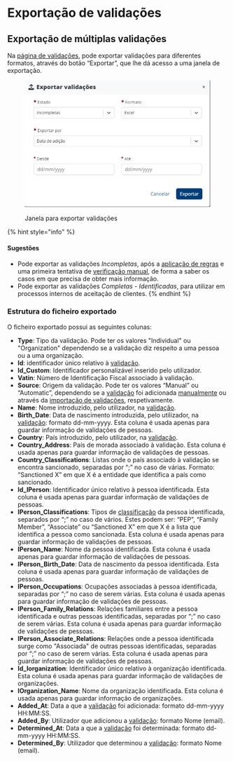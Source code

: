 # Exportação de validações

## Exportação de múltiplas validações

Na [página de validações](./), pode exportar validações para diferentes formatos, através do botão “Exportar”, que lhe dá acesso a uma janela de exportação.

<figure><img src="../../.gitbook/assets/exportValidations (1).jpg" alt=""><figcaption><p>Janela para exportar validações</p></figcaption></figure>

{% hint style="info" %}
#### Sugestões

* Pode exportar as validações _Incompletas_, após a [aplicação de regras](aplicacao-de-regras.md) e uma primeira tentativa de [verificação manual](analise-manual.md), de forma a saber os casos em que precisa de obter mais informação.
* Pode exportar as validações _Completas - Identificadas_, para utilizar em processos internos de aceitação de clientes.
{% endhint %}

### Estrutura do ficheiro exportado

O ficheiro exportado possui as seguintes colunas:

* **Type**: Tipo da validação. Pode ter os valores "Individual" ou "Organization" dependendo se a validação diz respeito a uma pessoa ou a uma organização.
* **Id**: identificador único relativo à [validação](../../glossario/glossario-aplicacao.md#validacao).
* **Id\_Custom**: Identificador personalizável inserido pelo utilizador.
* **Vatin**: Número de Identificação Fiscal associado à validação.
* **Source**: Origem da validação. Pode ter os valores “Manual” ou “Automatic”, dependendo se a [validação](../../glossario/glossario-aplicacao.md#validacao) foi adicionada [manualmente](analise-manual.md) ou através da [importação de validações](importacao-de-validacoes.md), respetivamente.
* **Name**: Nome introduzido, pelo utilizador, na [validação](../../glossario/glossario-aplicacao.md#validacao).
* **Birth\_Date**: Data de nascimento introduzida, pelo utilizador, na [validação](../../glossario/glossario-aplicacao.md#validacao): formato dd-mm-yyyy. Esta coluna é usada apenas para guardar informação de validações de pessoas.
* **Country**: País introduzido, pelo utilizador, na [validação](../../glossario/glossario-aplicacao.md#validacao).
* **Country\_Address**: País de morada associado à validação. Esta coluna é usada apenas para guardar informação de validações de pessoas.
* **Country\_Classifications**: Listas onde o país associado à validação se encontra sancionado, separadas por “;” no caso de várias. Formato: “Sanctioned X” em que X é a entidade que identifica a país como sancionado.
* **Id\_IPerson**: Identificador único relativo à pessoa identificada. Esta coluna é usada apenas para guardar informação de validações de pessoas.
* **IPerson\_Classifications**: Tipos de [classificação](../../glossario/glossario-aplicacao.md#classificacao) da pessoa identificada, separados por “;” no caso de vários. Estes podem ser: “PEP”, “Family Member”, “Associate” ou “Sanctioned X” em que X é a lista que identifica a pessoa como sancionada. Esta coluna é usada apenas para guardar informação de validações de pessoas.
* **IPerson\_Name**: Nome da pessoa identificada. Esta coluna é usada apenas para guardar informação de validações de pessoas.
* **IPerson\_Birth\_Date**: Data de nascimento da pessoa identificada. Esta coluna é usada apenas para guardar informação de validações de pessoas.
* **IPerson\_Occupations**: Ocupações associadas à pessoa identificada, separadas por “;” no caso de serem várias. Esta coluna é usada apenas para guardar informação de validações de pessoas.
* **IPerson\_Family\_Relations**: Relações familiares entre a pessoa identificada e outras pessoas identificadas, separadas por “;” no caso de serem várias. Esta coluna é usada apenas para guardar informação de validações de pessoas.
* **IPerson\_Associate\_Relations**: Relações onde a pessoa identificada surge como "Associada" de outras pessoas identificadas, separadas por “;” no caso de serem várias. Esta coluna é usada apenas para guardar informação de validações de pessoas.
* **Id\_Iorganization**: Identificador único relativo à organização identificada. Esta coluna é usada apenas para guardar informação de validações de organizações.
* **IOrganization\_Name**: Nome da organização identificada. Esta coluna é usada apenas para guardar informação de organizações.
* **Added\_At**: Data a que a [validação](../../glossario/glossario-aplicacao.md#validacao) foi adicionada: formato dd-mm-yyyy HH:MM:SS.
* **Added\_By**: Utilizador que adicionou a [validação](../../glossario/glossario-aplicacao.md#validacao): formato Nome (email).
* **Determined\_At**: Data a que a [validação](../../glossario/glossario-aplicacao.md#validacao) foi determinada: formato dd-mm-yyyy HH:MM:SS.
* **Determined\_By**: Utilizador que determinou a [validação](../../glossario/glossario-aplicacao.md#validacao): formato Nome (email).
